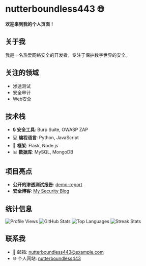 # nutterboundless443 🌐

**欢迎来到我的个人页面！** 

## 关于我
我是一名热爱网络安全的开发者，专注于保护数字世界的安全。

## 关注的领域
- 渗透测试
- 安全审计
- Web安全

## 技术栈
- 🔒 **安全工具**: Burp Suite, OWASP ZAP
- 💻 **编程语言**: Python, JavaScript
- 📡 **框架**: Flask, Node.js
- 📊 **数据库**: MySQL, MongoDB

## 项目亮点
- **公开的渗透测试报告**: [demo-report](https://example.com/demoreport)
- **安全博客**: [My Security Blog](https://example.com/blog)

## 统计信息
![Profile Views](https://komarev.com/ghpvc/?username=nutterboundless443&label=Profile%20Views&color=blue&style=flat)
![GitHub Stats](https://github-readme-stats.vercel.app/api?username=nutterboundless443&show_icons=true&theme=radical)
![Top Languages](https://github-readme-stats.vercel.app/api/top-langs/?username=nutterboundless443&layout=compact&theme=radical)
![Streak Stats](https://streak-stats.demolab.com/?user=nutterboundless443&theme=radical)

## 联系我
- 📧 邮箱: nutterboundless443@example.com
- 🌐 个人网站: [nutterboundless443](https://example.com)